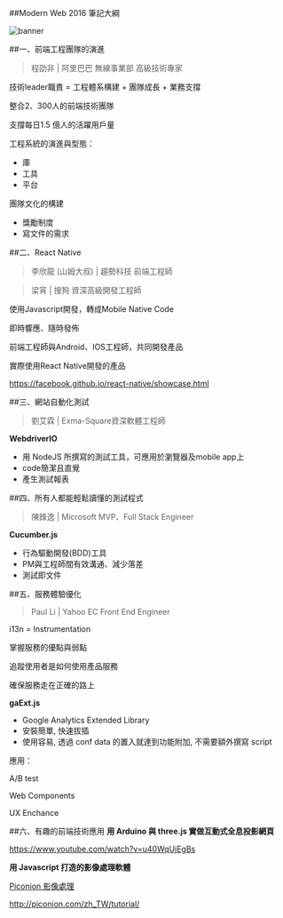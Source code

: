 ##Modern Web 2016 筆記大綱

![banner](https://github.com/krmfla/research-lab/blob/master/images/Selection_030.jpg "modern web 2016")

##一、前端工程團隊的演進
>程劭非 | 阿里巴巴 無線事業部 高級技術專家

技術leader職責 = 工程體系構建 + 團隊成長 + 業務支撐

整合2、300人的前端技術團隊

支撐每日1.5 億人的活躍用戶量

工程系統的演進與型態：
  * 庫
  * 工具
  * 平台
  
團隊文化的構建
  * 獎勵制度
  * 寫文件的需求

##二、React Native
>李欣龍 (山姆大叔) | 趨勢科技 前端工程師

>梁宵 | 搜狗 資深高級開發工程師

使用Javascript開發，轉成Mobile Native Code

即時響應、隨時發佈

前端工程師與Android、IOS工程師，共同開發產品

實際使用React Native開發的產品

https://facebook.github.io/react-native/showcase.html

##三、網站自動化測試
>劉艾霖 | Exma-Square資深軟體工程師

**WebdriverIO**
  * 用 NodeJS 所撰寫的測試工具，可應用於瀏覽器及mobile app上
  * code簡潔且直覺
  * 產生測試報表

##四、所有人都能輕鬆讀懂的測試程式
>陳鋒逸 | Microsoft MVP、Full Stack Engineer

**Cucumber.js**
  * 行為驅動開發(BDD)工具
  * PM與工程師間有效溝通、減少落差
  * 測試即文件

##五、服務體驗優化
>Paul Li | Yahoo EC Front End Engineer

i13n = Instrumentation

掌握服務的優點與弱點

追蹤使用者是如何使用產品服務

確保服務走在正確的路上

**gaExt.js**
  * Google Analytics Extended Library
  * 安裝簡單, 快速拔插
  * 使用容易, 透過 conf data 的置入就達到功能附加, 不需要額外撰寫 script

應用：

A/B test

Web Components

UX Enchance

##六、有趣的前端技術應用
**用 Arduino 與 three.js 實做互動式全息投影網頁**

https://www.youtube.com/watch?v=u40WqUjEgBs

**用 Javascript 打造的影像處理軟體**

[Piconion 影像處理](https://chrome.google.com/webstore/detail/piconion-photo-editor/mggbmdmggklbdgibmojleenhklmieifd?hl=zh-TW&_asi=1)

http://piconion.com/zh_TW/tutorial/
